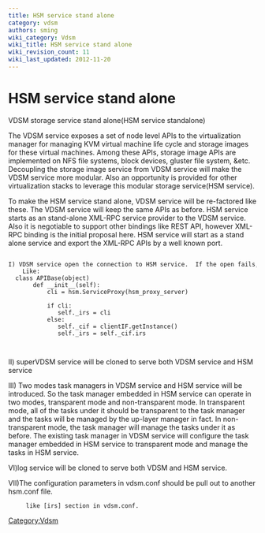 ```yaml
---
title: HSM service stand alone
category: vdsm
authors: sming
wiki_category: Vdsm
wiki_title: HSM service stand alone
wiki_revision_count: 11
wiki_last_updated: 2012-11-20
---
```


# HSM service stand alone

VDSM storage service stand alone(HSM service standalone)

The VDSM service exposes a set of node level APIs to the virtualization manager for managing KVM virtual machine life cycle and storage images for these virtual machines. Among these APIs, storage image APIs are implemented on NFS file systems, block devices, gluster file system, &etc. Decoupling the storage image service from VDSM service will make the VDSM service more modular. Also an opportunity is provided for other virtualization stacks to leverage this modular storage service(HSM service).

To make the HSM service stand alone, VDSM service will be re-factored like these. The VDSM service will keep the same APIs as before. HSM service starts as an stand-alone XML-RPC service provider to the VDSM service. Also it is negotiable to support other bindings like REST API, however XML-RPC binding is the initial proposal here. HSM service will start as a stand alone service and export the XML-RPC APIs by a well known port.

      I) VDSM service open the connection to HSM service.  If the open fails, it will fall back to the legacy way without HSM standalone service.
        Like:
      class APIBase(object)
           def __init__(self):
               cli = hsm.ServiceProxy(hsm_proxy_server)
       
               if cli:
                  self._irs = cli
               else:
                  self._cif = clientIF.getInstance()
                  self._irs = self._cif.irs
                  
           

II) superVDSM service will be cloned to serve both VDSM service and HSM service

III) Two modes task managers in VDSM service and HSM service will be introduced. So the task manager embedded in HSM service can operate in two modes, transparent mode and non-transparent mode. In transparent mode, all of the tasks under it should be transparent to the task manager and the tasks will be managed by the up-layer manager in fact. In non-transparent mode, the task manager will manage the tasks under it as before. The existing task manager in VDSM service will configure the task manager embedded in HSM service to transparent mode and manage the tasks in HSM service.

VI)log service will be cloned to serve both VDSM and HSM service.

VII)The configuration parameters in vdsm.conf should be pull out to another hsm.conf file.

         like [irs] section in vdsm.conf.

<Category:Vdsm>
